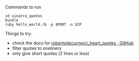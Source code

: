 Commands to run

    cd sinatra_quotes
    bundle
    ruby hello_world.rb -p $PORT -o $IP

Things to try:
* check the docs for [robertodecurnex/i_heart_quotes · GitHub](https://github.com/robertodecurnex/i_heart_quotes)
* filter quotes to oneliners
* only give short quotes (2 lines or less)
